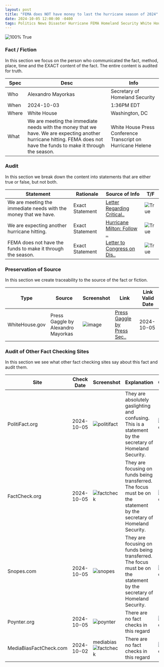 ```yaml
---
layout: post
title: "FEMA does NOT have money to last the hurricane season of 2024"
date: 2024-10-05 12:00:00 -0400
tags: Politics News Disaster Hurricane FEMA Homeland Security White House
---
```


![100% True](/assets/images/100.jpg)

### Fact / Fiction

In this section we focus on the person who communicated the fact, method, place, time and the EXACT content of the fact. The entire content is audited for truth.

| Spec | Desc | Info | 
| ----------- | ----------- | ----------- |
| Who | Alexandro Mayorkas | Secretary of Homeland Security | 
| When | 2024-10-03 | 1:36PM EDT | 
| Where | White House | Washington, DC | 
| What | We are meeting the immediate needs with the money that we have. We are expecting another hurricane hitting. FEMA does not have the funds to make it through the season. | White House Press Conference Transcript on Hurricane Helene | 

### Audit

In this section we break down the content into statements that are either true or false, but not both.

| Statement | Rationale | Source of Info | T/F | 
| ----------- | ----------- | ----------- | ----------- |
| We are meeting the immediate needs with the money that we have. | Exact Statement | [Letter Regarding Critical..](https://www.whitehouse.gov/omb/briefing-room/2024/06/28/letter-regarding-critical-supplemental-funding-needs/) | ![True](/assets/images/true.png) | 
| We are expecting another hurricane hitting. | Exact Statement | [Hurricane Milton: Follow ..](https://www.commerce.gov/news/blog/2024/10/hurricane-milton-follow-advice-local-officials-and-evacuate-if-told-do-so) | ![True](/assets/images/true.png) | 
| FEMA does not have the funds to make it through the season. | Exact Statement | [Letter to Congress on Dis..](https://www.whitehouse.gov/briefing-room/statements-releases/2024/10/04/letter-to-congress-on-disaster-needs/) | ![True](/assets/images/true.png) | 

### Preservation of Source

In this section we create traceability to the source of the fact or fiction.

| Type | Source | Screenshot | Link | Link Valid Date | 
| ----------- | ----------- | ----------- | ----------- | ----------- |
| WhiteHouse.gov | Press Gaggle by Alexandro Mayorkas | ![image](/posts/images/2024-10-05-FEMA-does-not-have-money-to-last-the-hurricane-season-of-2024-image.png) | [Press Gaggle by Press Sec..](https://www.whitehouse.gov/briefing-room/press-briefings/2024/10/02/press-gaggle-by-press-secretary-karine-jean-pierre-and-secretary-of-homeland-security-alejandro-mayorkas-en-route-greenville-sc/) | 2024-10-05 | 

### Audit of Other Fact Checking Sites

In this section we see what other fact checking sites say about this fact and audit them.

| Site | Check Date | Screenshot | Explanation | Grade | 
| ----------- | ----------- | ----------- | ----------- | ----------- |
| PolitiFact.org | 2024-10-05 | ![politifact](/posts/images/2024-10-05-FEMA-does-not-have-money-to-last-the-hurricane-season-of-2024-politifact.png) | They are absolutely gaslighting and confusing. This is a statement by the secretary of Homeland Security. | ![Grade](/assets/images/0.png) | 
| FactCheck.org | 2024-10-05 | ![factcheck](/posts/images/2024-10-05-FEMA-does-not-have-money-to-last-the-hurricane-season-of-2024-factcheck.png) | They are focusing on funds being transferred. The focus must be on the statement by the secretary of Homeland Security. | ![Grade](/assets/images/3.png) | 
| Snopes.com | 2024-10-05 | ![snopes](/posts/images/2024-10-05-FEMA-does-not-have-money-to-last-the-hurricane-season-of-2024-snopes.png) | They are focusing on funds being transferred. The focus must be on the statement by the secretary of Homeland Security. | ![Grade](/assets/images/4.png) | 
| Poynter.org | 2024-10-05 | ![poynter](/posts/images/2024-10-05-FEMA-does-not-have-money-to-last-the-hurricane-season-of-2024-poynter.png) | There are no fact checks in this regard | ![Grade](/assets/images/5.png) | 
| MediaBiasFactCheck.com | 2024-10-02 | mediabias![factcheck](/posts/images/2024-10-05-FEMA-does-not-have-money-to-last-the-hurricane-season-of-2024-factcheck.png) | There are no fact checks in this regard | ![Grade](/assets/images/5.png) | 

